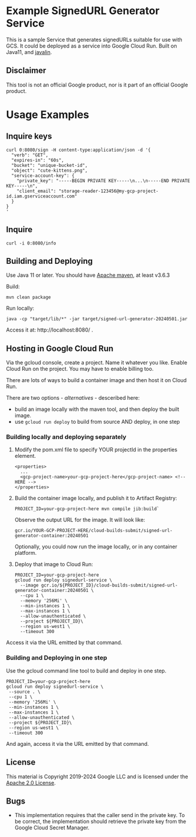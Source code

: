 # Example SignedURL Generator Service

This is a sample Service that generates signedURLs suitable for use with GCS.  It
could be deployed as a service into Google Cloud Run.
Built on Java11, and [javalin](https://javalin.io).


## Disclaimer

This tool is not an official Google product, nor is it part of an official Google product.

# Usage Examples

## Inquire keys

```
curl 0:8080/sign -H content-type:application/json -d '{
  "verb": "GET",
  "expires-in": "60s",
  "bucket": "unique-bucket-id",
  "object": "cute-kittens.png",
  "service-account-key": {
    "private_key": "-----BEGIN PRIVATE KEY-----\n...\n-----END PRIVATE KEY-----\n",
    "client_email": "storage-reader-123456@my-gcp-project-id.iam.gserviceaccount.com"
  }
}
'
```

## Inquire

```
curl -i 0:8080/info
```


## Building and Deploying

Use Java 11 or later. You should have [Apache maven](https://maven.apache.org/download.cgi), at least v3.6.3

Build:
```
mvn clean package
```

Run locally:
```
java -cp "target/lib/*" -jar target/signed-url-generator-20240501.jar
```

Access it at: http://localhost:8080/ .


## Hosting in Google Cloud Run

Via the gcloud console, create a project. Name it whatever you like. Enable
Cloud Run on the project. You may have to enable billing too.

There are lots of ways  to build a container image and then host it on Cloud Run.

There are two options - _alternatives_ - desceribed here:

- build an image locally with the maven tool, and then deploy the built image.
- use `gcloud run deploy` to build from source AND deploy, in one step


### Building locally and deploying separately

1. Modify the pom.xml file to specify YOUR projectId in the properties element.
   ```
   <properties>
     ...
     <gcp-project-name>your-gcp-project-here</gcp-project-name> <!-- HERE -->
   </properties>
   ```

2. Build the container image locally, and publish it to Artifact Registry:
   ```
   PROJECT_ID=your-gcp-project-here mvn compile jib:build`
   ```

   Observe the output URL for the image.  It will look like:
   ```
   gcr.io/YOUR-GCP-PROJECT-HERE/cloud-builds-submit/signed-url-generator-container:20240501
   ```

   Optionally, you could now run the image locally, or in any container platform.

3. Deploy that image to Cloud Run:
   ```
   PROJECT_ID=your-gcp-project-here
   gcloud run deploy signedurl-service \
     --image gcr.io/${PROJECT_ID}/cloud-builds-submit/signed-url-generator-container:20240501 \
     --cpu 1 \
     --memory '256Mi' \
     --min-instances 1 \
     --max-instances 1 \
     --allow-unauthenticated \
     --project ${PROJECT_ID}\
     --region us-west1 \
     --timeout 300
   ```

Access it via the URL emitted by that command.


### Building and Deploying in one step

Use the gcloud command line tool to build and deploy in one step.
```
PROJECT_ID=your-gcp-project-here
gcloud run deploy signedurl-service \
 --source . \
 --cpu 1 \
 --memory '256Mi' \
 --min-instances 1 \
 --max-instances 1 \
 --allow-unauthenticated \
 --project ${PROJECT_ID}\
 --region us-west1 \
 --timeout 300
```

And again, access it via the URL emitted by that command.


## License

This material is Copyright 2019-2024 Google LLC and is licensed under the
[Apache 2.0 License](LICENSE).


## Bugs

- This implementation requires that the caller send in the private key.
  To be correct, the implementation should retrieve the private key from the
  Google Cloud Secret Manager.
